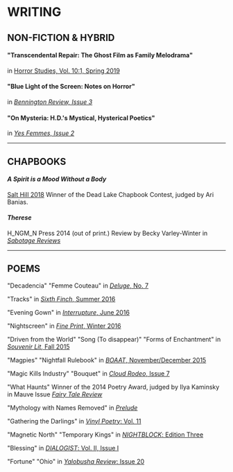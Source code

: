 # WRITING

## NON-FICTION & HYBRID

#### "Transcendental Repair: The Ghost Film as Family Melodrama"
in [Horror Studies, Vol. 10:1, Spring 2019](http://horrorstudiesjournal.com/vol10.html)

#### "Blue Light of the Screen: Notes on Horror" 
in [*Bennington Review, Issue 3*](http://www.benningtonreview.org/claire-cronin-1)

#### "On Mysteria: H.D.'s Mystical, Hysterical Poetics"
in [*Yes Femmes, Issue 2*](http://yesfemmes.com/issues/fandom/on-mysteria-hds-mystical-hysterical-poetics)

-----

## CHAPBOOKS

#### *A Spirit is a Mood Without a Body*
[Salt Hill 2018](http://salthilljournal.net/a-spirit-is-a-mood-without-a-b/)
Winner of the Dead Lake Chapbook Contest, judged by Ari Banias. 


#### *Therese*
H\_NGM\_N Press 2014 (out of print.)
Review by Becky Varley-Winter in [*Sabotage Reviews*](http://sabotagereviews.com/2015/04/07/therese-by-claire-cronin/)


-----

## POEMS

"Decadencia"
"Femme Couteau"
in [*Deluge*, No. 7](http://www.radioactivemoat.com/claire-cronin.html)

"Tracks"
in [*Sixth Finch*, Summer 2016](http://sixthfinch.com/cronin1.html)

"Evening Gown"
in [*Interrupture*, June 2016](http://www.interrupture.com/archives/june_2016/claire_cronin/)

"Nightscreen"
in [*Fine Print*, Winter 2016](http://www.fineprintpaper.com/issues/)

"Driven from the World"
"Song (To disappear)"
"Forms of Enchantment"
in [*Souvenir Lit*, Fall 2015](http://souvenir-lit.squarespace.com/claire-cronin)

"Magpies"
"Nightfall Rulebook"
in [*BOAAT*, November/December 2015](http://www.boaatpress.com/claire-cronin)

"Magic Kills Industry"
"Bouquet"
in [*Cloud Rodeo*, Issue 7](http://cloudrodeo.org/issues/i-s-s-u-e-7/claire-cronin/)

"What Haunts" 
Winner of the 2014 Poetry Award, judged by Ilya Kaminsky
in Mauve Issue [*Fairy Tale Review*](http://fairytalereview.com/announcing-the-winners-of-the-fairy-tale-review-awards-in-poetry-and-prose/)

"Mythology with Names Removed"
in [*Prelude*](https://preludemag.com/posts/mythology-with-names-removed/)

"Gathering the Darlings"
in [*Vinyl Poetry*: Vol. 11](http://vinylpoetry.com/volume-11/page-22/)

"Magnetic North" 
"Temporary Kings"
in [*NIGHTBLOCK*: Edition Three](http://www.nightblockmag.com/e3cronin/)

"Blessing" 
in [*DIALOGIST*: Vol. II, Issue I](http://dialogist.org/v2i1-claire-cronin/)

"Fortune" 
"Ohio"
in [*Yalobusha Review*: Issue 20](http://yr.olemiss.edu/piece/cronin/)